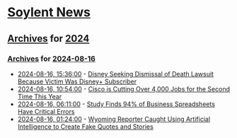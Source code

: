 # [Soylent News](../../../README.md)

## [Archives](../../index.md) for [2024](../index.md)

### [Archives](../../index.md) for [2024-08-16](index.md)

* [2024-08-16, 15:36:00](https://soylentnews.org/article.pl?sid=24/08/15/1738205&from=rss) - [Disney Seeking Dismissal of Death Lawsuit Because Victim Was Disney+ Subscriber](https://soylentnews.org/article.pl?sid=24/08/15/1738205&from=rss)
* [2024-08-16, 10:54:00](https://soylentnews.org/article.pl?sid=24/08/15/1732241&from=rss) - [Cisco is Cutting Over 4,000 Jobs for the Second Time This Year](https://soylentnews.org/article.pl?sid=24/08/15/1732241&from=rss)
* [2024-08-16, 06:11:00](https://soylentnews.org/article.pl?sid=24/08/15/0214258&from=rss) - [Study Finds 94% of Business Spreadsheets Have Critical Errors](https://soylentnews.org/article.pl?sid=24/08/15/0214258&from=rss)
* [2024-08-16, 01:24:00](https://soylentnews.org/article.pl?sid=24/08/15/0150222&from=rss) - [Wyoming Reporter Caught Using Artificial Intelligence to Create Fake Quotes and Stories](https://soylentnews.org/article.pl?sid=24/08/15/0150222&from=rss)
